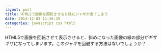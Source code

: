 ```yaml
---
layout: post
title: HTML5で画像を回転させると縁にジャギが出てしまう
date: 2014-12-02 11:36:25
categories: javascript css html5
---
```

<p>HTML5で画像を回転させて表示させると、斜めになった画像の縁の部分がギザギザになってしまいます。このジャギを回避する方法はないでしょうか？</p>
